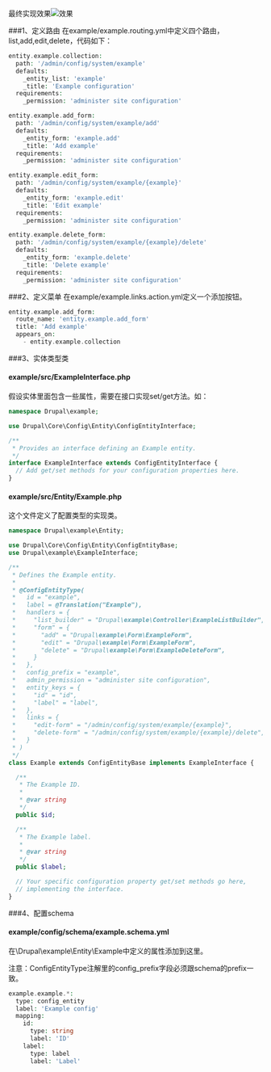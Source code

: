 最终实现效果![效果](https://www.drupal.org/files/2016-12-18-002716.png)

###1、定义路由
在example/example.routing.yml中定义四个路由，list,add,edit,delete，代码如下：
```php
entity.example.collection:
  path: '/admin/config/system/example'
  defaults:
    _entity_list: 'example'
    _title: 'Example configuration'
  requirements:
    _permission: 'administer site configuration'

entity.example.add_form:
  path: '/admin/config/system/example/add'
  defaults:
    _entity_form: 'example.add'
    _title: 'Add example'
  requirements:
    _permission: 'administer site configuration'

entity.example.edit_form:
  path: '/admin/config/system/example/{example}'
  defaults:
    _entity_form: 'example.edit'
    _title: 'Edit example'
  requirements:
    _permission: 'administer site configuration'

entity.example.delete_form:
  path: '/admin/config/system/example/{example}/delete'
  defaults:
    _entity_form: 'example.delete'
    _title: 'Delete example'
  requirements:
    _permission: 'administer site configuration'
```

###2、定义菜单
在example/example.links.action.yml定义一个添加按钮。
```php
entity.example.add_form:
  route_name: 'entity.example.add_form'
  title: 'Add example'
  appears_on:
    - entity.example.collection
```

###3、实体类型类

#### example/src/ExampleInterface.php

假设实体里面包含一些属性，需要在接口实现set/get方法。如：

```php
namespace Drupal\example;

use Drupal\Core\Config\Entity\ConfigEntityInterface;

/**
 * Provides an interface defining an Example entity.
 */
interface ExampleInterface extends ConfigEntityInterface {
  // Add get/set methods for your configuration properties here.
}
```

#### example/src/Entity/Example.php
这个文件定义了配置类型的实现类。
```php
namespace Drupal\example\Entity;

use Drupal\Core\Config\Entity\ConfigEntityBase;
use Drupal\example\ExampleInterface;

/**
 * Defines the Example entity.
 *
 * @ConfigEntityType(
 *   id = "example",
 *   label = @Translation("Example"),
 *   handlers = {
 *     "list_builder" = "Drupal\example\Controller\ExampleListBuilder",
 *     "form" = {
 *       "add" = "Drupal\example\Form\ExampleForm",
 *       "edit" = "Drupal\example\Form\ExampleForm",
 *       "delete" = "Drupal\example\Form\ExampleDeleteForm",
 *     }
 *   },
 *   config_prefix = "example",
 *   admin_permission = "administer site configuration",
 *   entity_keys = {
 *     "id" = "id",
 *     "label" = "label",
 *   },
 *   links = {
 *     "edit-form" = "/admin/config/system/example/{example}",
 *     "delete-form" = "/admin/config/system/example/{example}/delete",
 *   }
 * )
 */
class Example extends ConfigEntityBase implements ExampleInterface {

  /**
   * The Example ID.
   *
   * @var string
   */
  public $id;

  /**
   * The Example label.
   *
   * @var string
   */
  public $label;

  // Your specific configuration property get/set methods go here,
  // implementing the interface.
}

```

###4、配置schema

#### example/config/schema/example.schema.yml
在\Drupal\example\Entity\Example中定义的属性添加到这里。

注意：ConfigEntityType注解里的config_prefix字段必须跟schema的prefix一致。
```php
example.example.*:
  type: config_entity
  label: 'Example config'
  mapping:
    id:
      type: string
      label: 'ID'
    label:
      type: label
      label: 'Label'
```
